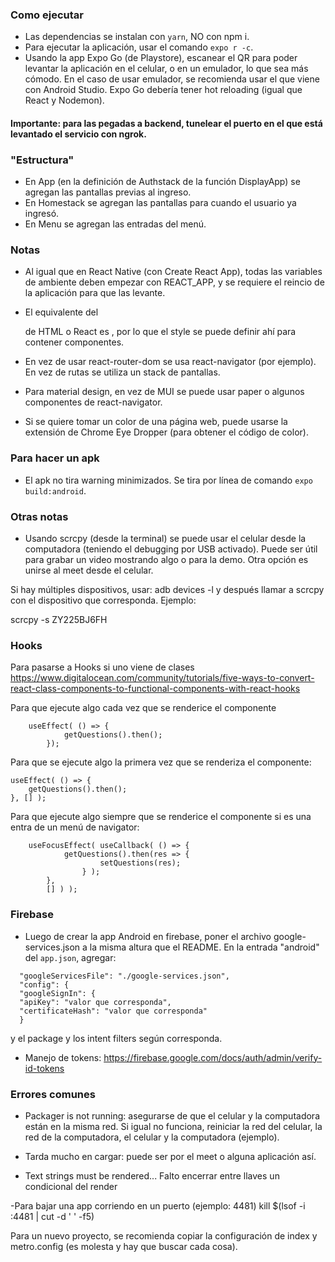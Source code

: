 ### Como ejecutar
- Las dependencias se instalan con `yarn`, NO con npm i.
- Para ejecutar la aplicación, usar el comando `expo r -c`.
- Usando la app Expo Go (de Playstore), escanear el QR para poder levantar la aplicación en el celular, o en un emulador, lo que sea más cómodo. En el caso de usar emulador, se recomienda usar el que viene con Android Studio. Expo Go debería tener hot reloading (igual que React y Nodemon).


#### Importante: para las pegadas a backend, tunelear el puerto en el que está levantado el servicio con ngrok.


### "Estructura"
- En App (en la definición de Authstack de la función DisplayApp) se agregan las pantallas previas al ingreso.
- En Homestack se agregan las pantallas para cuando el usuario ya ingresó.
- En Menu se agregan las entradas del menú.


### Notas
- Al igual que en React Native (con Create React App), todas las variables de ambiente deben empezar con REACT_APP, y se requiere el reincio de la aplicación para que las levante.
- El equivalente del <div> de HTML o React es <View>, por lo que el style se puede definir ahí para contener componentes.
- En vez de usar react-router-dom se usa react-navigator (por ejemplo). En vez de rutas se utiliza un stack de pantallas.
- Para material design, en vez de MUI se puede usar paper o algunos componentes de react-navigator.

- Si se quiere tomar un color de una página web, puede usarse la extensión de Chrome Eye Dropper (para obtener el código de color).


### Para hacer un apk
- El apk no tira warning minimizados. Se tira por línea de comando `expo build:android`.


### Otras notas
- Usando scrcpy (desde la terminal) se puede usar el celular desde la computadora (teniendo el debugging por USB activado). Puede ser útil para grabar un video mostrando algo o para la demo. Otra opción es unirse al meet desde el celular.

Si hay múltiples dispositivos, usar: adb devices -l y después llamar a scrcpy con el dispositivo que corresponda. Ejemplo:

scrcpy -s ZY225BJ6FH


### Hooks
Para pasarse a Hooks si uno viene de clases
https://www.digitalocean.com/community/tutorials/five-ways-to-convert-react-class-components-to-functional-components-with-react-hooks

Para que ejecute algo cada vez que se renderice el componente
```    
    useEffect( () => {
            getQuestions().then();
        });
```

Para que se ejecute algo la primera vez que se renderiza el componente:
```
useEffect( () => {
    getQuestions().then();
}, [] );
```

Para que ejecute algo siempre que se renderice el componente si es una entra de un menú de navigator:
```    
    useFocusEffect( useCallback( () => {
            getQuestions().then(res => {
                    setQuestions(res);
                } );
        },
        [] ) );
```

### Firebase
- Luego de crear la app Android en firebase, poner el archivo google-services.json a la misma altura que el README.
  En la entrada "android" del ```app.json```, agregar:
```
  "googleServicesFile": "./google-services.json",
  "config": {
  "googleSignIn": {
  "apiKey": "valor que corresponda",
  "certificateHash": "valor que corresponda"
  }
```
y el package y los intent filters según corresponda.

- Manejo de tokens: https://firebase.google.com/docs/auth/admin/verify-id-tokens


### Errores comunes
- Packager is not running: asegurarse de que el celular y la computadora están en la misma red.
  Si igual no funciona, reiniciar la red del celular, la red de la computadora, el celular y 
  la computadora (ejemplo).
  
- Tarda mucho en cargar: puede ser por el meet o alguna aplicación así.

- Text strings must be rendered... Falto encerrar entre llaves un condicional del render

-Para bajar una app corriendo en un puerto (ejemplo: 4481)
kill $(lsof -i :4481 | cut -d ' ' -f5)

Para un nuevo proyecto, se recomienda copiar la configuración de index y metro.config (es molesta y hay que buscar cada cosa).
